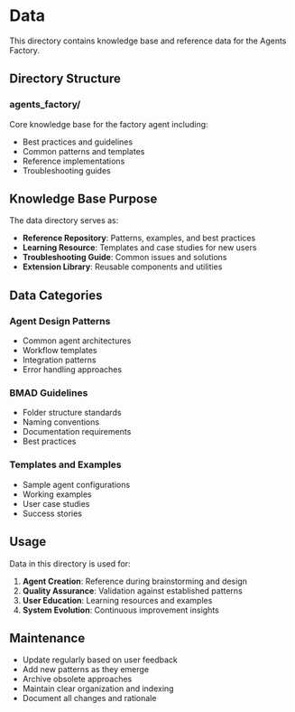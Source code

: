 # Data

This directory contains knowledge base and reference data for the Agents Factory.

## Directory Structure

### agents_factory/
Core knowledge base for the factory agent including:
- Best practices and guidelines
- Common patterns and templates
- Reference implementations
- Troubleshooting guides

## Knowledge Base Purpose

The data directory serves as:
- **Reference Repository**: Patterns, examples, and best practices
- **Learning Resource**: Templates and case studies for new users
- **Troubleshooting Guide**: Common issues and solutions
- **Extension Library**: Reusable components and utilities

## Data Categories

### Agent Design Patterns
- Common agent architectures
- Workflow templates
- Integration patterns
- Error handling approaches

### BMAD Guidelines
- Folder structure standards
- Naming conventions
- Documentation requirements
- Best practices

### Templates and Examples
- Sample agent configurations
- Working examples
- User case studies
- Success stories

## Usage

Data in this directory is used for:
1. **Agent Creation**: Reference during brainstorming and design
2. **Quality Assurance**: Validation against established patterns
3. **User Education**: Learning resources and examples
4. **System Evolution**: Continuous improvement insights

## Maintenance

- Update regularly based on user feedback
- Add new patterns as they emerge
- Archive obsolete approaches
- Maintain clear organization and indexing
- Document all changes and rationale